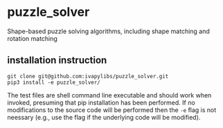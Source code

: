 # puzzle_solver
Shape-based puzzle solving algorithms, including shape matching and rotation matching

## installation instruction


```
git clone git@github.com:ivapylibs/puzzle_solver.git
pip3 install -e puzzle_solver/
```

The test files are shell command line executable and should work when
invoked, presuming that pip installation has been performed.  If no
modifications to the source code will be performed then the ``-e`` flag
is not neessary (e.g., use the flag if the underlying code will be
modified).
